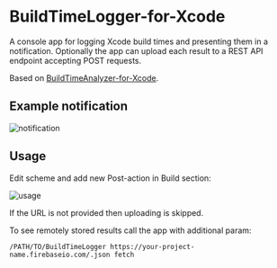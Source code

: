 # BuildTimeLogger-for-Xcode
A console app for logging Xcode build times and presenting them in a notification.
Optionally the app can upload each result to a REST API endpoint accepting POST requests.

Based on [BuildTimeAnalyzer-for-Xcode](https://github.com/RobertGummesson/BuildTimeAnalyzer-for-Xcode).
## Example notification
![notification](https://raw.githubusercontent.com/marcinreliga/BuildTimeLogger-for-Xcode/master/notification.png)
## Usage
Edit scheme and add new Post-action in Build section:

![usage](https://raw.githubusercontent.com/marcinreliga/BuildTimeLogger-for-Xcode/master/usage.png)

If the URL is not provided then uploading is skipped.

To see remotely stored results call the app with additional param:
```
/PATH/TO/BuildTimeLogger https://your-project-name.firebaseio.com/.json fetch
```
